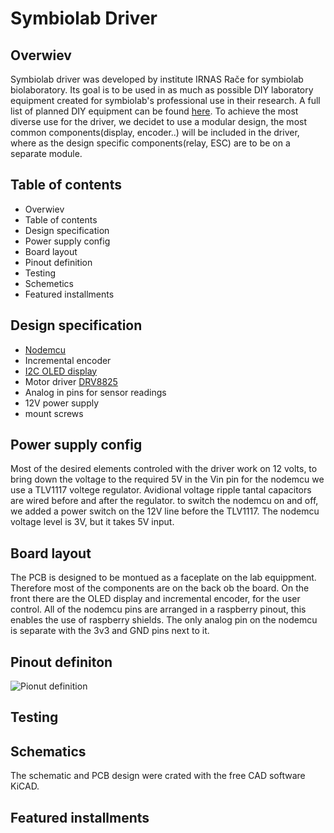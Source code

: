 # Symbiolab Driver

## Overwiev 

Symbiolab driver was developed by institute IRNAS Rače for symbiolab biolaboratory. Its goal is to be used in as much as possible DIY laboratory equipment created for symbiolab's professional use in their research. A full list of planned DIY equipment can be found [here](https://github.com/symbiolab/bio-labware/blob/master/010_general_preparation.md). To achieve the most diverse use for the driver, we decidet to use a modular design, the most common components(display, encoder..) will be included in the driver, where as the design specific components(relay, ESC) are to be on a separate module.

## Table of contents

* Overwiev
* Table of contents
* Design specification
* Power supply config
* Board layout
* Pinout definition
* Testing
* Schemetics
* Featured installments


## Design specification

* [Nodemcu](http://nodemcu.com/index_en.html)
* Incremental encoder
* [I2C OLED display](https://www.adafruit.com/product/326)
* Motor driver [DRV8825](https://www.pololu.com/product/2133)
* Analog in pins for sensor readings
* 12V power supply
* mount screws

## Power supply config

Most of the desired elements controled with the driver work on 12 volts, to bring down the voltage to the required 5V in the Vin pin for the nodemcu we use a TLV1117 voltege regulator. Avidional voltage ripple tantal capacitors are wired before and after the regulator. to switch the nodemcu on and off, we added a power switch on the 12V line before the TLV1117. The nodemcu voltage level is 3V, but it takes 5V input.

## Board layout 

The PCB is designed to be montued as a faceplate on the lab equippment. Therefore most of the components are on the back ob the board. On the front there are the OLED display and incremental encoder, for the user control. All of the nodemcu pins are arranged in a raspberry pinout, this enables the use of raspberry shields.
The only analog pin on the nodemcu is separate with the 3v3 and GND pins next to it.

## Pinout definiton

![Pionut definition](C:\Users\Urban\Documents\GitHub\Symbiolab_Driver)

## Testing



## Schematics

The schematic and PCB design were crated with the free CAD software KiCAD.

## Featured installments



